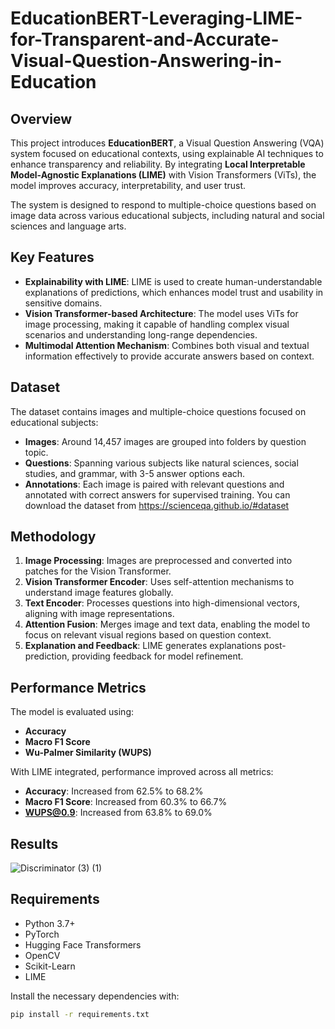 # EducationBERT-Leveraging-LIME-for-Transparent-and-Accurate-Visual-Question-Answering-in-Education
## Overview

This project introduces **EducationBERT**, a Visual Question Answering (VQA) system focused on educational contexts, using explainable AI techniques to enhance transparency and reliability. By integrating **Local Interpretable Model-Agnostic Explanations (LIME)** with Vision Transformers (ViTs), the model improves accuracy, interpretability, and user trust. 

The system is designed to respond to multiple-choice questions based on image data across various educational subjects, including natural and social sciences and language arts.

## Key Features

- **Explainability with LIME**: LIME is used to create human-understandable explanations of predictions, which enhances model trust and usability in sensitive domains.
- **Vision Transformer-based Architecture**: The model uses ViTs for image processing, making it capable of handling complex visual scenarios and understanding long-range dependencies.
- **Multimodal Attention Mechanism**: Combines both visual and textual information effectively to provide accurate answers based on context.

## Dataset

The dataset contains images and multiple-choice questions focused on educational subjects:
- **Images**: Around 14,457 images are grouped into folders by question topic.
- **Questions**: Spanning various subjects like natural sciences, social studies, and grammar, with 3-5 answer options each.
- **Annotations**: Each image is paired with relevant questions and annotated with correct answers for supervised training.
  You can download the dataset from https://scienceqa.github.io/#dataset
## Methodology

1. **Image Processing**: Images are preprocessed and converted into patches for the Vision Transformer.
2. **Vision Transformer Encoder**: Uses self-attention mechanisms to understand image features globally.
3. **Text Encoder**: Processes questions into high-dimensional vectors, aligning with image representations.
4. **Attention Fusion**: Merges image and text data, enabling the model to focus on relevant visual regions based on question context.
5. **Explanation and Feedback**: LIME generates explanations post-prediction, providing feedback for model refinement.

## Performance Metrics

The model is evaluated using:
- **Accuracy**
- **Macro F1 Score**
- **Wu-Palmer Similarity (WUPS)**

With LIME integrated, performance improved across all metrics:
- **Accuracy**: Increased from 62.5% to 68.2%
- **Macro F1 Score**: Increased from 60.3% to 66.7%
- **WUPS@0.9**: Increased from 63.8% to 69.0%
  
## Results
![Discriminator (3) (1)](https://github.com/user-attachments/assets/5f83ab34-336e-4177-8aa8-83fa5e58489f)


## Requirements

- Python 3.7+
- PyTorch
- Hugging Face Transformers
- OpenCV
- Scikit-Learn
- LIME

Install the necessary dependencies with:
```bash
pip install -r requirements.txt
